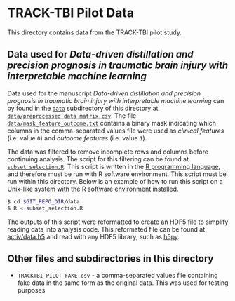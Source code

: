 # TRACK-TBI Pilot Data

This directory contains data from the TRACK-TBI pilot study. 

## Data used for _Data-driven distillation and precision prognosis in traumatic brain injury with interpretable machine learning_

Data used for the manuscript _Data-driven distillation and precision prognosis in traumatic brain injury with interpretable machine learning_ can by found
in the [`data`](https://github.com/BouchardLab/ML_4_prec_prognosis/blob/master/data/data) subdirectory of this directory at 
[`data/preprocessed_data_matrix.csv`](https://github.com/BouchardLab/ML_4_prec_prognosis/blob/master/data/data/preprocessed_data_matrix.csv). 
The file [`data/mask_feature_outcome.txt`](https://github.com/BouchardLab/ML_4_prec_prognosis/blob/master/data/data/mask_feature_outcome.txt) contains a binary mask indicating
which columns in the comma-separated values file were used as _clinical features_ (i.e. value `0`) and _outcome features_ (i.e. value `1`).

The data was filtered to remove incomplete rows and columns before continuing analysis. The script for this filtering can be found at [`subset_selection.R`](https://github.com/BouchardLab/ML_4_prec_prognosis/blob/master/data/subset_selection.R).
This script is written in the [R programming language](https://www.r-project.org/), and therefore must be run with R software environment. This script must be run within this directory. 
Below is an example of how to run this script on a Unix-like system with the R software environment installed.

```bash
$ cd $GIT_REPO_DIR/data
$ R < subset_selection.R
```

The outputs of this script were reformatted to create an HDF5 file to simplify reading data into analysis code. This reformated file can be found at 
[activ/data.h5](https://github.com/BouchardLab/ML_4_prec_prognosis/blob/master/activ/data.h5) and read with any HDF5 library, such as [h5py](https://www.h5py.org/).


## Other files and subdirectories in this directory
- `TRACKTBI_PILOT_FAKE.csv` - a comma-separated values file containing fake data in the same form as the original data. This was used for testing purposes

